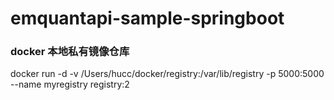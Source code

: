 # emquantapi-sample-springboot


### docker 本地私有镜像仓库
docker run -d -v /Users/hucc/docker/registry:/var/lib/registry -p 5000:5000 --name myregistry registry:2